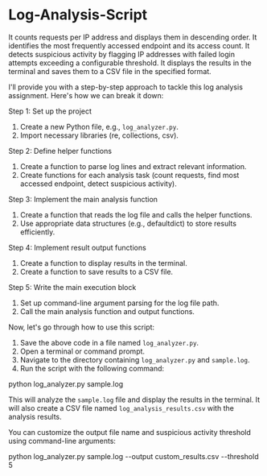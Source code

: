 # Log-Analysis-Script

It counts requests per IP address and displays them in descending order.
It identifies the most frequently accessed endpoint and its access count.
It detects suspicious activity by flagging IP addresses with failed login attempts exceeding a configurable threshold.
It displays the results in the terminal and saves them to a CSV file in the specified format.

I'll provide you with a step-by-step approach to tackle this log analysis assignment. Here's how we can break it down:

Step 1: Set up the project

1. Create a new Python file, e.g., `log_analyzer.py`.
2. Import necessary libraries (re, collections, csv).


Step 2: Define helper functions

1. Create a function to parse log lines and extract relevant information.
2. Create functions for each analysis task (count requests, find most accessed endpoint, detect suspicious activity).


Step 3: Implement the main analysis function

1. Create a function that reads the log file and calls the helper functions.
2. Use appropriate data structures (e.g., defaultdict) to store results efficiently.


Step 4: Implement result output functions

1. Create a function to display results in the terminal.
2. Create a function to save results to a CSV file.


Step 5: Write the main execution block

1. Set up command-line argument parsing for the log file path.
2. Call the main analysis function and output functions.

Now, let's go through how to use this script:

1. Save the above code in a file named `log_analyzer.py`.
2. Open a terminal or command prompt.
3. Navigate to the directory containing `log_analyzer.py` and `sample.log`.
4. Run the script with the following command:


python log_analyzer.py sample.log


This will analyze the `sample.log` file and display the results in the terminal. It will also create a CSV file named `log_analysis_results.csv` with the analysis results.


You can customize the output file name and suspicious activity threshold using command-line arguments:

python log_analyzer.py sample.log --output custom_results.csv --threshold 5
